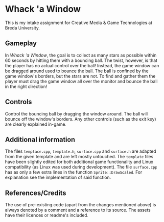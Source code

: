 # Whack 'a Window

This is my intake assignment for Creative Media & Game Technologies at Breda University.

## Gameplay

In *Whack 'a Window*, the goal is to collect as many stars as possible within 60 seconds by hitting them with a bouncing ball. The twist, however, is that the player has no actual control over the ball! Instead, the game window can be dragged around used to bounce the ball. The ball is confined by the game window's borders, but the stars are not. To find and gather them the player must drag the game window all over the monitor and bounce the ball in the right direction!

## Controls

Control the bouncing ball by dragging the window around. The ball will bounce off the window's borders. Any other controls (such as the exit key) are clearly explained in-game.

## Additional information

The files `templace.cpp`, `template.h`, `surface.cpp` and `surface.h` are adapted from the given template and are left mostly untouched. The `template` files have been slightly edited for both additional game functionality and Linux compatibility (as Linux was used during development). The file `surface.cpp` has as only a few extra lines in the function `Sprite::DrawScaled`. For explanation see the implementation of said function.

## References/Credits

The use of pre-existing code (apart from the changes mentioned above) is always denoted by a comment and a reference to its source. The assets have their licences or readme's included.
